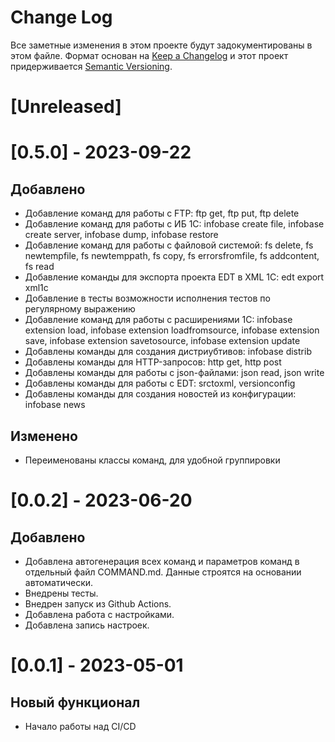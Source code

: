 # Change Log

Все заметные изменения в этом проекте будут задокументированы в этом файле.
Формат основан на [Keep a Changelog](http://keepachangelog.com/) и этот проект придерживается [Semantic Versioning](http://semver.org/).

# [Unreleased]



# [0.5.0] - 2023-09-22

## Добавлено

* Добавление команд для работы с FTP: ftp get, ftp put, ftp delete
* Добавление команд для работы с ИБ 1С: infobase create file, infobase create server, infobase dump, infobase restore
* Добавление команд для работы с файловой системой: fs delete, fs newtempfile, fs newtemppath, fs copy, fs errorsfromfile, fs addcontent, fs read
* Добавление команды для экспорта проекта EDT в XML 1C: edt export xml1c
* Добавление в тесты возможности исполнения тестов по регулярному выражению
* Добавление команд для работы с расширениями 1С: infobase extension load, infobase extension loadfromsource, infobase extension save, infobase extension savetosource, infobase extension update
* Добавлены команды для создания дистриубтивов: infobase distrib
* Добавлены команды для HTTP-запросов: http get, http post
* Добавлены команды для работы c json-файлами: json read, json write
* Добавлены команды для работы с EDT: srctoxml, versionconfig
* Добавлены команды для создания новостей из конфигурации: infobase news

## Изменено

* Переименованы классы команд, для удобной группировки

# [0.0.2] - 2023-06-20

## Добавлено

* Добавлена автогенерация всех команд и параметров команд в отдельный файл COMMAND.md. Данные строятся на основании автоматически.
* Внедрены тесты.
* Внедрен запуск из Github Actions.
* Добавлена работа с настройками.
* Добавлена запись настроек.

# [0.0.1] - 2023-05-01

## Новый функционал

* Начало работы над CI/CD